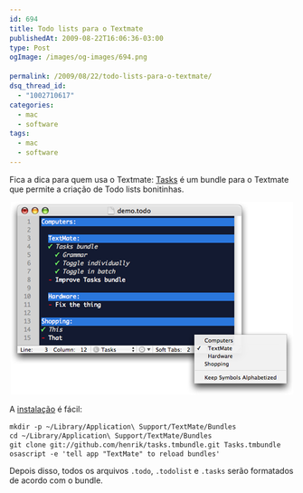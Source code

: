 ```yaml
---
id: 694
title: Todo lists para o Textmate
publishedAt: 2009-08-22T16:06:36-03:00
type: Post
ogImage: /images/og-images/694.png

permalink: /2009/08/22/todo-lists-para-o-textmate/
dsq_thread_id:
  - "1002710617"
categories:
  - mac
  - software
tags:
  - mac
  - software
---
```

Fica a dica para quem usa o Textmate: <A href="https://github.com/henrik/tasks.tmbundle/">Tasks</A> é um bundle para o Textmate que permite a criação de Todo lists bonitinhas.

<center>
  <a href="https://github.com/henrik/tasks.tmbundle/"><img src="/wp-content/uploads/2009/08/textmate_tasks-bundle.png" alt="Tasks" title="Tasks" /></a>
</center>

A [instalação](http://henrik.nyh.se/2007/08/tasks-bundle) é fácil:

```shell
mkdir -p ~/Library/Application\ Support/TextMate/Bundles
cd ~/Library/Application\ Support/TextMate/Bundles
git clone git://github.com/henrik/tasks.tmbundle.git Tasks.tmbundle
osascript -e 'tell app "TextMate" to reload bundles'
```

Depois disso, todos os arquivos `.todo`, `.todolist` e `.tasks` serão formatados de acordo com o bundle.
